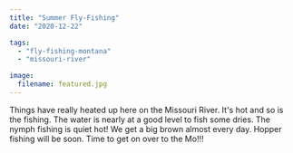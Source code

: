 ```yaml
---
title: "Summer Fly-Fishing"
date: "2020-12-22"

tags:
  - "fly-fishing-montana"
  - "missouri-river"

image:
  filename: featured.jpg
---
```


Things have really heated up here on the Missouri River. It's hot and so is the fishing. The water is nearly at a good level to fish some dries. The nymph fishing is quiet hot! We get a big brown almost every day. Hopper fishing will be soon. Time to get on over to the Mo!!!
